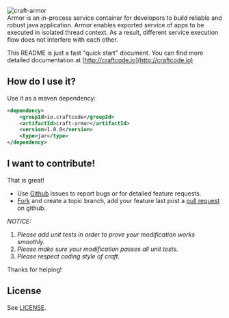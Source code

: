 ![craft-armor](http://craftcode.io/images/craft-logo.png)  
Armor is an in-process service container for developers to build reliable and robust java application. Armor enables exported service of apps to be executed in isolated thread context. As a result, different service execution flow does not interfere with each other.  

This README is just a fast "quick start" document.
You can find more detailed documentation at [http://craftcode.io](http://craftcode.io)

## How do I use it?
Use it as a maven dependency:

```xml
<dependency>
    <groupId>io.craftcode</groupId>
    <artifactId>craft-armor</artifactId>
    <version>1.0.0</version>
    <type>jar</type>
</dependency>
```

## I want to contribute!
That is great!

  * Use [Github](http://github.com) issues to report bugs or for detailed feature requests.
  * [Fork](https://help.github.com/articles/fork-a-repo/) and create a topic branch, add your feature last post a [pull request](https://help.github.com/articles/using-pull-requests/) on github.

_NOTICE:_  
  1. _Please add unit tests in order to prove your modification works smoothly._
  2. _Please make sure your modification passes all unit tests._
  3. _Please respect coding style of craft._  

Thanks for helping!

## License
See [LICENSE](https://github.com/mindwind/craft-armor/blob/master/LICENSE.txt).
